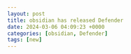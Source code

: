 ```yaml
---
layout: post
title: obsidian has released Defender
date: 2024-03-06 04:09:23 +0000
categories: [obsidian, Defender]
tags: [new]
---
```



